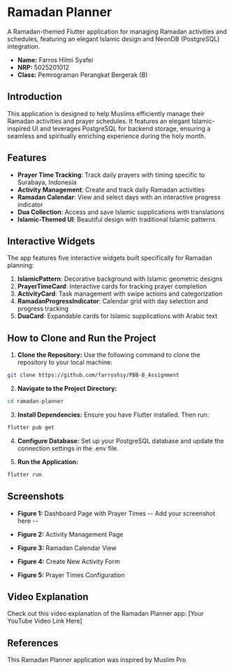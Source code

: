 # Ramadan Planner

A Ramadan-themed Flutter application for managing Ramadan activities and schedules, featuring an elegant Islamic design and NeonDB (PostgreSQL) integration.

- **Name:** Farros Hilmi Syafei
- **NRP:** 5025201012
- **Class:** Pemrograman Perangkat Bergerak (B)

## Introduction
This application is designed to help Muslims efficiently manage their Ramadan activities and prayer schedules. It features an elegant Islamic-inspired UI and leverages PostgreSQL for backend storage, ensuring a seamless and spiritually enriching experience during the holy month.

## Features

- **Prayer Time Tracking**: Track daily prayers with timing specific to Surabaya, Indonesia
- **Activity Management**: Create and track daily Ramadan activities
- **Ramadan Calendar**: View and select days with an interactive progress indicator
- **Dua Collection**: Access and save Islamic supplications with translations
- **Islamic-Themed UI**: Beautiful design with traditional Islamic patterns

## Interactive Widgets

The app features five interactive widgets built specifically for Ramadan planning:

1. **IslamicPattern**: Decorative background with Islamic geometric designs
2. **PrayerTimeCard**: Interactive cards for tracking prayer completion
3. **ActivityCard**: Task management with swipe actions and categorization
4. **RamadanProgressIndicator**: Calendar grid with day selection and progress tracking
5. **DuaCard**: Expandable cards for Islamic supplications with Arabic text


## How to Clone and Run the Project

1. **Clone the Repository:** Use the following command to clone the repository to your local machine:
```bash
git clone https://github.com/farroshsy/PBB-B_Assignment
```

2. **Navigate to the Project Directory:** 
```bash
cd ramadan-planner
```

3. **Install Dependencies:** Ensure you have Flutter installed. Then run:
```bash
flutter pub get
```

4. **Configure Database:** Set up your PostgreSQL database and update the connection settings in the .env file.

5. **Run the Application:**
```bash
flutter run
```

## Screenshots

- **Figure 1:** Dashboard Page with Prayer Times
-- Add your screenshot here --

- **Figure 2:** Activity Management Page
<!-- Add your screenshot here -->

- **Figure 3:** Ramadan Calendar View
<!-- Add your screenshot here -->

- **Figure 4:** Create New Activity Form
<!-- Add your screenshot here -->

- **Figure 5:** Prayer Times Configuration
<!-- Add your screenshot here -->

## Video Explanation
Check out this video explanation of the Ramadan Planner app:
[Your YouTube Video Link Here]

## References
This Ramadan Planner application was inspired by Muslim Pro